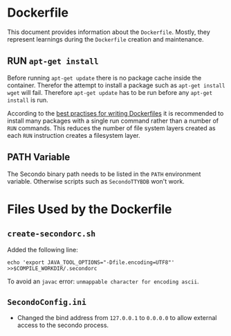 # Dockerfile

This document provides information about the `Dockerfile`. Mostly, they represent learnings during the `Dockerfile` creation and maintenance.

## RUN `apt-get install`
Before running `apt-get update` there is no package cache inside the container. Therefor the attempt to install a package such as `apt-get install wget` will fail. Therefore `apt-get update` has to be run before any `apt-get install` is run.

According to the [best practises for writing Dockerfiles](https://docs.docker.com/develop/develop-images/dockerfile_best-practices/) it is recommended to install many packages with a single run command rather than a number of `RUN` commands. This reduces the number of file system layers created as each `RUN` instruction creates a filesystem layer.

## PATH Variable

The Secondo binary path needs to be listed in the `PATH` environment variable. Otherwise scripts such as `SecondoTTYBDB` won't work.

# Files Used by the Dockerfile

## `create-secondorc.sh`

Added the following line:

    echo 'export JAVA_TOOL_OPTIONS="-Dfile.encoding=UTF8"' >>$COMPILE_WORKDIR/.secondorc

To avoid an `javac` error: `unmappable character for encoding ascii`.

## `SecondoConfig.ini`

* Changed the bind address from `127.0.0.1` to `0.0.0.0` to allow external access to the secondo process.